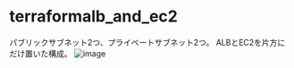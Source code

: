 # terraformalb_and_ec2
パブリックサブネット2つ、プライベートサブネット2つ。
ALBとEC2を片方にだけ置いた構成。
![image](https://github.com/user-attachments/assets/82c60354-eece-4b15-8777-5fce89ab70c7)
